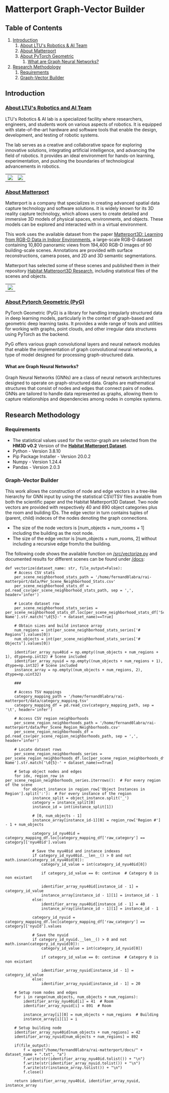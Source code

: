 # Matterport Graph-Vector Builder

## Table of Contents
1. [Introduction](#introduction)
    1. [About LTU's Robotics & AI Team](#about-ltus-robotics-and-ai-team)
    2. [About Matterport](#about-matterport)
    3. [About PyTorch Geometric](#about-pytorch-geometric)
        1. [What are Graph Neural Networks?](#what-are-graph-neural-networks)
2. [Research Methodology](#research-methodology)
    1. [Requirements](#requirements)
    2. [Graph-Vector Builder](#graph-vector-builder)

## Introduction

### [About LTU's Robotics and AI Team](https://www.ltu.se/research/subjects/RoboticsAI?l=en)

LTU's Robotics & AI lab is a specialized facility where researchers, engineers, and students work on various aspects of robotics. It is equipped with state-of-the-art hardware and software tools that enable the design, development, and testing of robotic systems. 

The lab serves as a creative and collaborative space for exploring innovative solutions, integrating artificial intelligence, and advancing the field of robotics. It provides an ideal environment for hands-on learning, experimentation, and pushing the boundaries of technological advancements in robotics.

<table>
<tr>
<td><img src="docs/imgs/robotics-lab-1.jpg"/></td>
<td><img src="docs/imgs/robotics-lab-2.jpg"/></td>
</tr>
</table>

### [About Matterport](https://matterport.com/)

Matterport is a company that specializes in creating advanced spatial data capture technology and software solutions. It is widely known for its 3D reality capture technology, which allows users to create detailed and immersive 3D models of physical spaces, environments, and objects. These models can be explored and interacted with in a virtual environment.

This work uses the available dataset from the paper [Matterport3D: Learning from RGB-D Data in Indoor Environments](https://niessner.github.io/Matterport/), a large-scale RGB-D dataset containing 10,800 panoramic views from 194,400 RGB-D images of 90 building-scale scenes. Annotations are provided with surface reconstructions, camera poses, and 2D and 3D semantic segmentations.

Matterport has selected some of these scenes and published them in their repository [Habitat Matterport3D Research](https://github.com/matterport/habitat-matterport-3dresearch), including statistical files of the scenes and objects.

<table>
<tr>
<td><img src="docs/imgs/matterport.png"/></td>
</tr>
</table>

### [About Pytorch Geometric (PyG)](https://pytorch-geometric.readthedocs.io/)

PyTorch Geometric (PyG) is a library for handling irregularly structured data in deep learning models, particularly in the context of graph-based and geometric deep learning tasks. It provides a wide range of tools and utilities for working with graphs, point clouds, and other irregular data structures using PyTorch as the backend.

PyG offers various graph convolutional layers and neural network modules that enable the implementation of graph convolutional neural networks, a type of model designed for processing graph-structured data.

#### What are Graph Neural Networks?

Graph Neural Networks (GNNs) are a class of neural network architectures designed to operate on graph-structured data. Graphs are mathematical structures that consist of nodes and edges that connect pairs of nodes. GNNs are tailored to handle data represented as graphs, allowing them to capture relationships and dependencies among nodes in complex systems.

## Research Methodology

### Requirements

* The statistical values used for the vector-graph are selected from the **HM3D v0.2** Version of the [**Habitat Matterport Dataset**](https://github.com/matterport/habitat-matterport-3dresearch).
* Python - Version 3.8.10
* Pip Package Installer - Version 20.0.2
* Numpy - Version 1.24.4
* Pandas - Version 2.0.3

### Graph-Vector Builder

This work allows the construction of node and edge vectors in a tree-like hierarchy for GNN input by using the statistical CSV/TSV files avaiable from both the scientific paper and the Habitat Matterport3D Dataset. Two node vectors are provided with respectively 40 and 890 object categories plus the room and building IDs. The edge vector in turn contains tuples of (parent, child) indeces of the nodes denoting the graph connections.

* The size of the node vectors is [num_objects + num_rooms + 1] including the building as the root node.
* The size of the edge vector is [num_objects + num_rooms, 2] without including a recursive edge from/to the building.

The following code shows the available function on [/src/vectorize.py](/src/vectorize.py) and documented results for different scenes can be found under [/docs](/docs/):

```
def vectorize(dataset_name: str, file_output=False):
    # Access CSV stats
    per_scene_neighborhood_stats_path = '/home/fernand0labra/rai-matterport/data/Per_Scene_Neighborhood_Stats.csv'
    per_scene_neighborhood_stats_df = pd.read_csv(per_scene_neighborhood_stats_path, sep = ',', header='infer')

    # Locate dataset row
    per_scene_neighborhood_stats_series = per_scene_neighborhood_stats_df.loc[per_scene_neighborhood_stats_df['Scene Name'].str.match('\d{5}-' + dataset_name)==True]

    # Obtain sizes and build instance array
    num_regions = int(per_scene_neighborhood_stats_series['# Regions'].values[0])
    num_objects = int(per_scene_neighborhood_stats_series['# Objects'].values[0])

    identifier_array_nyu40id = np.empty((num_objects + num_regions + 1), dtype=np.int32) # Scene included
    identifier_array_nyuid = np.empty((num_objects + num_regions + 1), dtype=np.int32) # Scene included
    instance_array = np.empty((num_objects + num_regions, 2), dtype=np.uint32)

    ###

    # Access TSV mappings
    category_mapping_path = '/home/fernand0labra/rai-matterport/data/category_mapping.tsv'
    category_mapping_df = pd.read_csv(category_mapping_path, sep = '\t', header='infer')

    # Access CSV region neighborhoods
    per_scene_region_neighborhoods_path = '/home/fernand0labra/rai-matterport/data/Per_Scene_Region_Neighborhoods.csv'
    per_scene_region_neighborhoods_df = pd.read_csv(per_scene_region_neighborhoods_path, sep = ',', header='infer')

    # Locate dataset rows
    per_scene_region_neighborhoods_series = per_scene_region_neighborhoods_df.loc[per_scene_region_neighborhoods_df['Scene Name'].str.match('\d{5}-' + dataset_name)==True]

    # Setup object nodes and edges
    for idx, region_row in per_scene_region_neighborhoods_series.iterrows():  # For every region of the scene
        for object_instance in region_row['Object Instances in Region'].split(':'):  # For every instance of the region
            instance_split = object_instance.split('_')
            category = instance_split[0]
            instance_id = int(instance_split[1])

            # [0, num_objects - 1]
            instance_array[instance_id-1][0] = region_row['Region #'] - 1 + num_objects

            category_id_nyu40id = category_mapping_df.loc[category_mapping_df['raw_category'] == category]['nyu40id'].values

            # Save the nyu40id and instance indexes
            if category_id_nyu40id.__len__() > 0 and not math.isnan(category_id_nyu40id[0]):
                category_id_value = int(category_id_nyu40id[0])
                
                if category_id_value == 0: continue  # Category 0 is non existant

                identifier_array_nyu40id[instance_id - 1] = category_id_value
                instance_array[instance_id - 1][1] = instance_id - 1
            else:
                identifier_array_nyu40id[instance_id - 1] = 40
                instance_array[instance_id - 1][1] = instance_id - 1

            category_id_nyuid = category_mapping_df.loc[category_mapping_df['raw_category'] == category]['nyuId'].values

            # Save the nyuid 
            if category_id_nyuid.__len__() > 0 and not math.isnan(category_id_nyuid[0]):
                category_id_value = int(category_id_nyuid[0])
                
                if category_id_value == 0: continue  # Category 0 is non existant

                identifier_array_nyuid[instance_id - 1] = category_id_value
            else:
                identifier_array_nyuid[instance_id - 1] = 20

    # Setup room nodes and edges
    for i in range(num_objects, num_objects + num_regions):
        identifier_array_nyu40id[i] = 41  # Room 
        identifier_array_nyuid[i] = 891  # Room 

        instance_array[i][0] = num_objects + num_regions  # Building
        instance_array[i][1] = i

    # Setup building node
    identifier_array_nyu40id[num_objects + num_regions] = 42
    identifier_array_nyuid[num_objects + num_regions] = 892

    if(file_output):
        f = open("/home/fernand0labra/rai-matterport/docs/" + dataset_name + ".txt", "a")
        f.write(str(identifier_array_nyu40id.tolist()) + "\n")
        f.write(str(identifier_array_nyuid.tolist()) + "\n")
        f.write(str(instance_array.tolist()) + "\n")
        f.close()

    return identifier_array_nyu40id, identifier_array_nyuid, instance_array
```